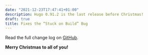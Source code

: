 ```yaml
---
date: "2021-12-23T17:47:41+01:00"
description: Hugo 0.91.2 is the last release before Christmas!
draft: true
title: Fixes the “Stuck on Build” Bug
---
```


Read the full change log on [GitHub](https://github.com/gohugoio/hugo/releases/tag/v0.91.2).

**Merry Christmas to all of you!**
